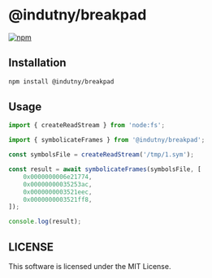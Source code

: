 # @indutny/breakpad

[![npm](https://img.shields.io/npm/v/@indutny/breakpad)](https://www.npmjs.com/package/@indutny/breakpad)


## Installation

```sh
npm install @indutny/breakpad
```

## Usage

```js
import { createReadStream } from 'node:fs';

import { symbolicateFrames } from '@indutny/breakpad';

const symbolsFile = createReadStream('/tmp/1.sym');

const result = await symbolicateFrames(symbolsFile, [
    0x0000000006e21774,
    0x00000000035253ac,
    0x0000000003521eec,
    0x0000000003521ff8,
]);

console.log(result);
```

## LICENSE

This software is licensed under the MIT License.
